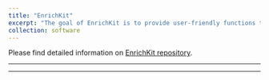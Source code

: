 ```yaml
---
title: "EnrichKit"
excerpt: "The goal of EnrichKit is to provide user-friendly functions to facilitate genomics research in livestock species. Currently, five functions ware implemented, <strong>ID Conversion</strong>, <strong>Genomic Coordinates Matching</strong>, <strong>P-value Aggregration</strong>, <strong>Over-representation Analysis</strong> and <strong>Gene Set Enrichment Analysis<strong> <br/><br/><br><img src='/images/enrichkit-illu.png'>"
collection: software
---
```


Please find detailed information on [EnrichKit repository](https://github.com/liulihe954/EnrichKitWeb).


---
---